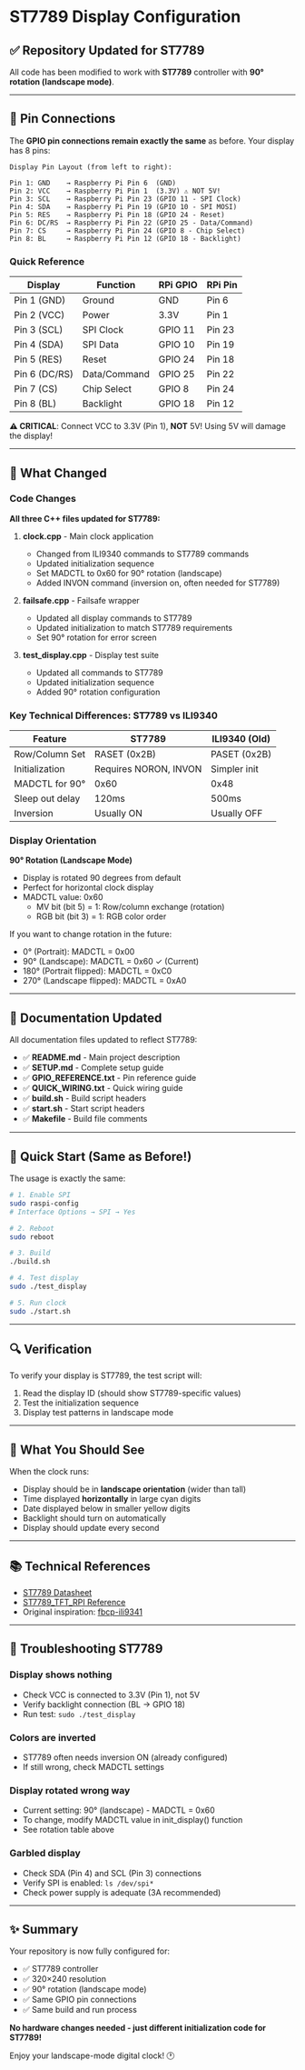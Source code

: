 # ST7789 Display Configuration

## ✅ Repository Updated for ST7789

All code has been modified to work with **ST7789** controller with **90° rotation (landscape mode)**.

---

## 🔌 Pin Connections

The **GPIO pin connections remain exactly the same** as before. Your display has 8 pins:

```
Display Pin Layout (from left to right):

Pin 1: GND    → Raspberry Pi Pin 6  (GND)
Pin 2: VCC    → Raspberry Pi Pin 1  (3.3V) ⚠️ NOT 5V!
Pin 3: SCL    → Raspberry Pi Pin 23 (GPIO 11 - SPI Clock)
Pin 4: SDA    → Raspberry Pi Pin 19 (GPIO 10 - SPI MOSI)
Pin 5: RES    → Raspberry Pi Pin 18 (GPIO 24 - Reset)
Pin 6: DC/RS  → Raspberry Pi Pin 22 (GPIO 25 - Data/Command)
Pin 7: CS     → Raspberry Pi Pin 24 (GPIO 8 - Chip Select)
Pin 8: BL     → Raspberry Pi Pin 12 (GPIO 18 - Backlight)
```

### Quick Reference

| Display | Function | RPi GPIO | RPi Pin |
|---------|----------|----------|---------|
| Pin 1 (GND) | Ground | GND | Pin 6 |
| Pin 2 (VCC) | Power | 3.3V | Pin 1 |
| Pin 3 (SCL) | SPI Clock | GPIO 11 | Pin 23 |
| Pin 4 (SDA) | SPI Data | GPIO 10 | Pin 19 |
| Pin 5 (RES) | Reset | GPIO 24 | Pin 18 |
| Pin 6 (DC/RS) | Data/Command | GPIO 25 | Pin 22 |
| Pin 7 (CS) | Chip Select | GPIO 8 | Pin 24 |
| Pin 8 (BL) | Backlight | GPIO 18 | Pin 12 |

**⚠️ CRITICAL**: Connect VCC to 3.3V (Pin 1), **NOT** 5V! Using 5V will damage the display!

---

## 🔄 What Changed

### Code Changes

**All three C++ files updated for ST7789:**

1. **clock.cpp** - Main clock application
   - Changed from ILI9340 commands to ST7789 commands
   - Updated initialization sequence
   - Set MADCTL to 0x60 for 90° rotation (landscape)
   - Added INVON command (inversion on, often needed for ST7789)

2. **failsafe.cpp** - Failsafe wrapper
   - Updated all display commands to ST7789
   - Updated initialization to match ST7789 requirements
   - Set 90° rotation for error screen

3. **test_display.cpp** - Display test suite
   - Updated all commands to ST7789
   - Updated initialization sequence
   - Added 90° rotation configuration

### Key Technical Differences: ST7789 vs ILI9340

| Feature | ST7789 | ILI9340 (Old) |
|---------|--------|---------------|
| Row/Column Set | RASET (0x2B) | PASET (0x2B) |
| Initialization | Requires NORON, INVON | Simpler init |
| MADCTL for 90° | 0x60 | 0x48 |
| Sleep out delay | 120ms | 500ms |
| Inversion | Usually ON | Usually OFF |

### Display Orientation

**90° Rotation (Landscape Mode)**
- Display is rotated 90 degrees from default
- Perfect for horizontal clock display
- MADCTL value: 0x60
  - MV bit (bit 5) = 1: Row/column exchange (rotation)
  - RGB bit (bit 3) = 1: RGB color order

If you want to change rotation in the future:
- 0° (Portrait): MADCTL = 0x00
- 90° (Landscape): MADCTL = 0x60 ✓ (Current)
- 180° (Portrait flipped): MADCTL = 0xC0
- 270° (Landscape flipped): MADCTL = 0xA0

---

## 📄 Documentation Updated

All documentation files updated to reflect ST7789:

- ✅ **README.md** - Main project description
- ✅ **SETUP.md** - Complete setup guide
- ✅ **GPIO_REFERENCE.txt** - Pin reference guide
- ✅ **QUICK_WIRING.txt** - Quick wiring guide
- ✅ **build.sh** - Build script headers
- ✅ **start.sh** - Start script headers
- ✅ **Makefile** - Build file comments

---

## 🚀 Quick Start (Same as Before!)

The usage is exactly the same:

```bash
# 1. Enable SPI
sudo raspi-config
# Interface Options → SPI → Yes

# 2. Reboot
sudo reboot

# 3. Build
./build.sh

# 4. Test display
sudo ./test_display

# 5. Run clock
sudo ./start.sh
```

---

## 🔍 Verification

To verify your display is ST7789, the test script will:
1. Read the display ID (should show ST7789-specific values)
2. Test the initialization sequence
3. Display test patterns in landscape mode

---

## 🎯 What You Should See

When the clock runs:
- Display should be in **landscape orientation** (wider than tall)
- Time displayed **horizontally** in large cyan digits
- Date displayed below in smaller yellow digits
- Backlight should turn on automatically
- Display should update every second

---

## 📚 Technical References

- [ST7789 Datasheet](https://www.displayfuture.com/Display/datasheet/controller/ST7789.pdf)
- [ST7789_TFT_RPI Reference](https://github.com/gavinlyonsrepo/ST7789_TFT_RPI)
- Original inspiration: [fbcp-ili9341](https://github.com/juj/fbcp-ili9341)

---

## 🔧 Troubleshooting ST7789

### Display shows nothing
- Check VCC is connected to 3.3V (Pin 1), not 5V
- Verify backlight connection (BL → GPIO 18)
- Run test: `sudo ./test_display`

### Colors are inverted
- ST7789 often needs inversion ON (already configured)
- If still wrong, check MADCTL settings

### Display rotated wrong way
- Current setting: 90° (landscape) - MADCTL = 0x60
- To change, modify MADCTL value in init_display() function
- See rotation table above

### Garbled display
- Check SDA (Pin 4) and SCL (Pin 3) connections
- Verify SPI is enabled: `ls /dev/spi*`
- Check power supply is adequate (3A recommended)

---

## ✨ Summary

Your repository is now fully configured for:
- ✅ ST7789 controller
- ✅ 320×240 resolution
- ✅ 90° rotation (landscape mode)
- ✅ Same GPIO pin connections
- ✅ Same build and run process

**No hardware changes needed - just different initialization code for ST7789!**

Enjoy your landscape-mode digital clock! 🕐

